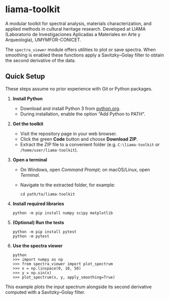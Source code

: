 # liama-toolkit

A modular toolkit for spectral analysis, materials characterization, and
applied methods in cultural heritage research. Developed at LIAMA
(Laboratorio de Investigaciones Aplicadas a Materiales en Arte y Arqueología),
UMYMFOR-CONICET.

The `spectra_viewer` module offers utilities to plot or save spectra. When
smoothing is enabled these functions apply a Savitzky–Golay filter to obtain
the second derivative of the data.

## Quick Setup

These steps assume no prior experience with Git or Python packages.

1. **Install Python**
   - Download and install Python 3 from [python.org](https://www.python.org/downloads/).
   - During installation, enable the option “Add Python to PATH”.

2. **Get the toolkit**
   - Visit the repository page in your web browser.
   - Click the green **Code** button and choose **Download ZIP**.
   - Extract the ZIP file to a convenient folder (e.g. `C:\liama-toolkit` or
     `/home/user/liama-toolkit`).

3. **Open a terminal**
   - On Windows, open *Command Prompt*; on macOS/Linux, open *Terminal*.
   - Navigate to the extracted folder, for example:

     ```
     cd path/to/liama-toolkit
     ```

4. **Install required libraries**

     ```
     python -m pip install numpy scipy matplotlib
     ```

5. **(Optional) Run the tests**

     ```
     python -m pip install pytest
     python -m pytest
     ```

6. **Use the spectra viewer**

     ```
     python
     >>> import numpy as np
     >>> from spectra_viewer import plot_spectrum
     >>> x = np.linspace(0, 10, 50)
     >>> y = np.sin(x)
     >>> plot_spectrum(x, y, apply_smoothing=True)
     ```

This example plots the input spectrum alongside its second derivative
computed with a Savitzky–Golay filter.

